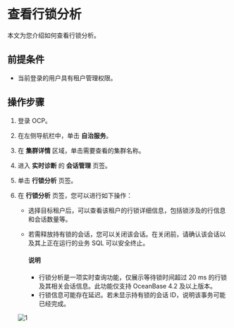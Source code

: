 # 查看行锁分析

本文为您介绍如何查看行锁分析。

## 前提条件

* 当前登录的用户具有租户管理权限。

## 操作步骤

1. 登录 OCP。

2. 在左侧导航栏中，单击 **自治服务**。

3. 在 **集群详情** 区域，单击需要查看的集群名称。

4. 进入 **实时诊断** 的 **会话管理** 页签。

5. 单击 **行锁分析** 页签。

6. 在 **行锁分析** 页签，您可以进行如下操作：

   * 选择目标租户后，可以查看该租户的行锁详细信息，包括锁涉及的行信息和会话数量等。

   * 若需释放持有锁的会话，您可以关闭该会话。在关闭前，请确认该会话以及其上正在运行的业务 SQL 可以安全终止。

       <main id="notice" type='explain'>
      <h4>说明</h4>
      <p><ul><li>行锁分析是一项实时查询功能，仅展示等待锁时间超过 20 ms 的行锁及其相关会话信息。此功能仅支持 OceanBase 4.2 及以上版本。</li><li>行锁信息可能存在延迟。若未显示持有锁的会话 ID，说明该事务可能已经完成。</li></ul></p>
    </main>

     ![1](https://obbusiness-private.oss-cn-shanghai.aliyuncs.com/doc/img/ocp/432/%E8%A1%8C%E9%94%81%E5%88%86%E6%9E%90.png)